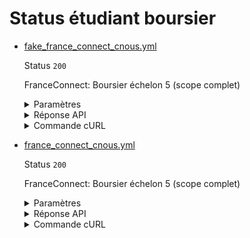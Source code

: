 # Status étudiant boursier
* [fake_france_connect_cnous.yml](fake_france_connect_cnous.yml)

  Status `200`

  FranceConnect: Boursier échelon 5 (scope complet)

  <details><summary>Paramètres</summary>
  <p>

  ```json
  {
    "nomNaissance": "MARTIN",
    "prenoms": "Jean",
    "anneeDateNaissance": 2001,
    "moisDateNaissance": 1,
    "jourDateNaissance": 1,
    "sexeEtatCivil": "M",
    "codeCogInseeCommuneNaissance": "75002"
  }
  ```

  </p>
  </details>

  <details><summary>Réponse API</summary>
  <p>

  ```json
  {
    "data": {
      "est_boursier": true,
      "periode_versement_bourse": {
        "date_rentree": "2020-09-01",
        "duree": 12
      },
      "etablissement_etudes": {
        "nom_commune": "Bordeaux",
        "nom_etablissement": "Camille Jullian"
      },
      "echelon_bourse": {
        "echelon": "5",
        "echelon_bourse_regionale_provisoire": false
      },
      "email": "jean@dupont.fr"
    },
    "links": {
    },
    "meta": {
    }
  }
  ```

  </p>
  </details>

  <details><summary>Commande cURL</summary>
  <p>

  ```bash
  curl -H "Authorization: Bearer $token_france_connect" --url "https://staging.particulier.api.gouv.fr/v3/cnous/etudiant_boursier/france_connect?recipient=13002526500013"
  ```

  </p>
  </details>
* [france_connect_cnous.yml](france_connect_cnous.yml)

  Status `200`

  FranceConnect: Boursier échelon 5 (scope complet)

  <details><summary>Paramètres</summary>
  <p>

  ```json
  {
    "given_name": "Angela Claire Louise",
    "family_name": "DUBOIS",
    "birthdate": "1962-08-24",
    "gender": "female",
    "birthplace": "75107",
    "birthcountry": "99100",
    "preferred_username": "",
    "nomNaissance": "DUBOIS",
    "prenoms": "Angela Claire Louise",
    "anneeDateNaissance": 1962,
    "moisDateNaissance": 8,
    "jourDateNaissance": 24,
    "sexeEtatCivil": "F",
    "codeCogInseeCommuneNaissance": "75007"
  }
  ```

  </p>
  </details>

  <details><summary>Réponse API</summary>
  <p>

  ```json
  {
    "data": {
      "est_boursier": true,
      "periode_versement_bourse": {
        "date_rentree": "2020-09-01",
        "duree": 12
      },
      "etablissement_etudes": {
        "nom_commune": "Bordeaux",
        "nom_etablissement": "Camille Jullian"
      },
      "echelon_bourse": {
        "echelon": "5",
        "echelon_bourse_regionale_provisoire": false
      },
      "email": "wossewodda-3728@yopmail.com "
    },
    "links": {
    },
    "meta": {
    }
  }
  ```

  </p>
  </details>

  <details><summary>Commande cURL</summary>
  <p>

  ```bash
  curl -H "Authorization: Bearer $token_france_connect" --url "https://staging.particulier.api.gouv.fr/v3/cnous/etudiant_boursier/france_connect?recipient=13002526500013"
  ```

  </p>
  </details>
